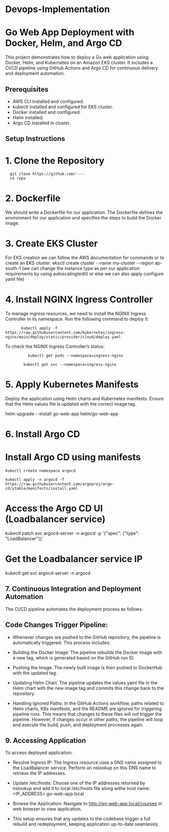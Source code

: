 # Devops-Implementation
# Go Web App Deployment with Docker, Helm, and Argo CD
This project demonstrates how to deploy a Go web application using Docker, Helm, and Kubernetes on an Amazon EKS cluster. It includes a CI/CD pipeline using GitHub Actions and Argo CD for continuous delivery and deployment automation.
## Prerequisites
- AWS CLI installed and configured.
- kubectl installed and configured for EKS cluster.
- Docker installed and configured.
- Helm installed.
- Argo CD installed in cluster.
## Setup Instructions
# 1. Clone the Repository
      git clone https://github.com/----
      cd repo
# 2. Dockerfile
We should  write a Dockerfile for our application. The Dockerfile defines the environment for our application and specifies the steps to build the Docker image.

# 3. Create EKS Cluster
For EKS creation we can follow the AWS documentation for commands or to create an EKS cluster.
              eksctl create cluster --name my-cluster --region ap-south-1
(we can change the instance type as per our application requirements by using autoscaling(edit) or else we can also apply configure yaml file)

# 4. Install NGINX Ingress Controller

To manage ingress resources, we need to install the NGINX Ingress Controller in its namespace. Run the following command to deploy it:

           kubectl apply -f https://raw.githubusercontent.com/kubernetes/ingress-nginx/main/deploy/static/provider/cloud/deploy.yaml
           
To check the NGINX Ingress Controller’s status:

              kubectl get pods --namespace=ingress-nginx
   
            kubectl get svc --namespace=ingress-nginx
   
# 5. Apply Kubernetes Manifests

Deploy the application using Helm charts and Kubernetes manifests. Ensure that the Helm values file is updated with the correct image tag.

 helm upgrade --install go-web-app helm/go-web-app
 
# 6. Install Argo CD

# Install Argo CD using manifests
    kubectl create namespace argocd
    
    kubectl apply -n argocd -f https://raw.githubusercontent.com/argoproj/argo-cd/stable/manifests/install.yaml


# Access the Argo CD UI (Loadbalancer service) 


kubectl patch svc argocd-server -n argocd -p '{"spec": {"type": "LoadBalancer"}}'


# Get the Loadbalancer service IP

kubectl get svc argocd-server -n argocd

## 7. Continuous Integration and Deployment Automation

The CI/CD pipeline automates the deployment process as follows:

## Code Changes Trigger Pipeline: 

- Whenever changes are pushed to the GitHub repository, the pipeline is automatically triggered. This process includes:
- Building the Docker Image: The pipeline rebuilds the Docker image with a new tag, which is generated based on the GitHub run ID.
- Pushing the Image: The newly built image is then pushed to DockerHub with the updated tag.
- Updating Helm Chart: The pipeline updates the values.yaml file in the Helm chart with the new image tag and commits this change back to the repository.

- Handling Ignored Paths: In the GitHub Actions workflow, paths related to Helm charts, K8s manifests, and the README are ignored for triggering pipeline runs. This means that changes to these files will not trigger the pipeline. However, if changes occur in other paths, the pipeline will loop and execute the build, push, and deployment processes again.

## 9. Accessing Application

To access deployed application:

- Resolve Ingress IP: The Ingress resource uses a DNS name assigned to the LoadBalancer service. Perform an nslookup on this DNS name to retrieve the IP addresses.

- Update /etc/hosts: Choose one of the IP addresses returned by nslookup and add it to local /etc/hosts file along withe host name:
      <IP_ADDRESS> go-web-app.local
- Browse the Application: Navigate to http://go-web-app.local/courses in web browser to view application.
- This setup ensures that any updates to the codebase trigger a full rebuild and redeployment, keeping application up-to-date seamlessly.
